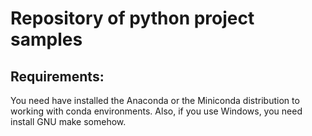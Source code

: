 Repository of python project samples
====================================

Requirements:
-------------

You need have installed the Anaconda or the Miniconda distribution to working with conda environments. Also, if you use Windows, you need install GNU make somehow.

